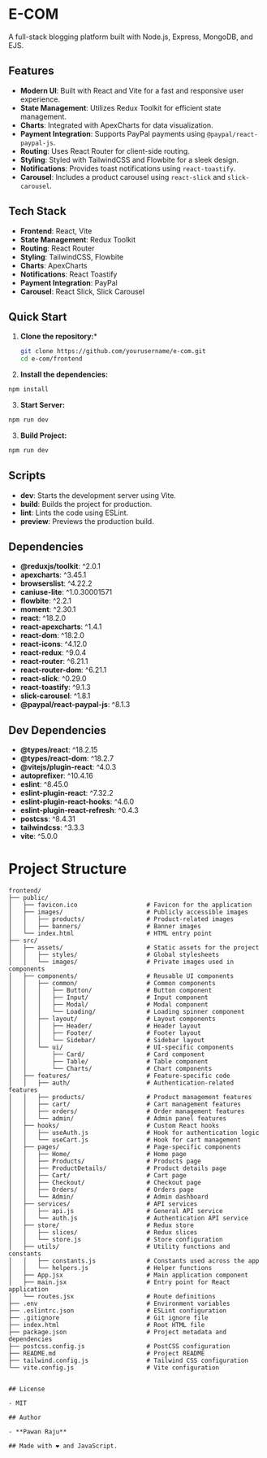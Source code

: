 # E-COM

A full-stack blogging platform built with Node.js, Express, MongoDB, and EJS.

## Features

- **Modern UI**: Built with React and Vite for a fast and responsive user experience.
- **State Management**: Utilizes Redux Toolkit for efficient state management.
- **Charts**: Integrated with ApexCharts for data visualization.
- **Payment Integration**: Supports PayPal payments using `@paypal/react-paypal-js`.
- **Routing**: Uses React Router for client-side routing.
- **Styling**: Styled with TailwindCSS and Flowbite for a sleek design.
- **Notifications**: Provides toast notifications using `react-toastify`.
- **Carousel**: Includes a product carousel using `react-slick` and `slick-carousel`.


## Tech Stack

- **Frontend**: React, Vite
- **State Management**: Redux Toolkit
- **Routing**: React Router
- **Styling**: TailwindCSS, Flowbite
- **Charts**: ApexCharts
- **Notifications**: React Toastify
- **Payment Integration**: PayPal
- **Carousel**: React Slick, Slick Carousel

## Quick Start

1. **Clone the repository:***
   ```bash
   git clone https://github.com/yourusername/e-com.git
   cd e-com/frontend
   ```
2. **Install the dependencies:**
```bash
npm install
```
3. **Start Server:**
```bash
npm run dev
```
3. **Build Project:**
```bash
npm run dev
```


## Scripts

- **dev**: Starts the development server using Vite.  
- **build**: Builds the project for production.  
- **lint**: Lints the code using ESLint.  
- **preview**: Previews the production build.  

## Dependencies

- **@reduxjs/toolkit**: ^2.0.1  
- **apexcharts**: ^3.45.1  
- **browserslist**: ^4.22.2  
- **caniuse-lite**: ^1.0.30001571  
- **flowbite**: ^2.2.1  
- **moment**: ^2.30.1  
- **react**: ^18.2.0  
- **react-apexcharts**: ^1.4.1  
- **react-dom**: ^18.2.0  
- **react-icons**: ^4.12.0  
- **react-redux**: ^9.0.4  
- **react-router**: ^6.21.1  
- **react-router-dom**: ^6.21.1  
- **react-slick**: ^0.29.0  
- **react-toastify**: ^9.1.3  
- **slick-carousel**: ^1.8.1  
- **@paypal/react-paypal-js**: ^8.1.3
## Dev Dependencies

- **@types/react**: ^18.2.15  
- **@types/react-dom**: ^18.2.7  
- **@vitejs/plugin-react**: ^4.0.3  
- **autoprefixer**: ^10.4.16  
- **eslint**: ^8.45.0  
- **eslint-plugin-react**: ^7.32.2  
- **eslint-plugin-react-hooks**: ^4.6.0  
- **eslint-plugin-react-refresh**: ^0.4.3  
- **postcss**: ^8.4.31  
- **tailwindcss**: ^3.3.3  
- **vite**: ^5.0.0  

# Project Structure

```plaintext
frontend/
├── public/
│   ├── favicon.ico                   # Favicon for the application
│   ├── images/                       # Publicly accessible images
│   │   ├── products/                 # Product-related images
│   │   ├── banners/                  # Banner images
│   └── index.html                    # HTML entry point
├── src/
│   ├── assets/                       # Static assets for the project
│   │   ├── styles/                   # Global stylesheets
│   │   └── images/                   # Private images used in components
│   ├── components/                   # Reusable UI components
│   │   ├── common/                   # Common components
│   │   │   ├── Button/               # Button component
│   │   │   ├── Input/                # Input component
│   │   │   ├── Modal/                # Modal component
│   │   │   └── Loading/              # Loading spinner component
│   │   ├── layout/                   # Layout components
│   │   │   ├── Header/               # Header layout
│   │   │   ├── Footer/               # Footer layout
│   │   │   └── Sidebar/              # Sidebar layout
│   │   └── ui/                       # UI-specific components
│   │       ├── Card/                 # Card component
│   │       ├── Table/                # Table component
│   │       └── Charts/               # Chart components
│   ├── features/                     # Feature-specific code
│   │   ├── auth/                     # Authentication-related features
│   │   ├── products/                 # Product management features
│   │   ├── cart/                     # Cart management features
│   │   ├── orders/                   # Order management features
│   │   └── admin/                    # Admin panel features
│   ├── hooks/                        # Custom React hooks
│   │   ├── useAuth.js                # Hook for authentication logic
│   │   └── useCart.js                # Hook for cart management
│   ├── pages/                        # Page-specific components
│   │   ├── Home/                     # Home page
│   │   ├── Products/                 # Products page
│   │   ├── ProductDetails/           # Product details page
│   │   ├── Cart/                     # Cart page
│   │   ├── Checkout/                 # Checkout page
│   │   ├── Orders/                   # Orders page
│   │   └── Admin/                    # Admin dashboard
│   ├── services/                     # API services
│   │   ├── api.js                    # General API service
│   │   └── auth.js                   # Authentication API service
│   ├── store/                        # Redux store
│   │   ├── slices/                   # Redux slices
│   │   └── store.js                  # Store configuration
│   ├── utils/                        # Utility functions and constants
│   │   ├── constants.js              # Constants used across the app
│   │   └── helpers.js                # Helper functions
│   ├── App.jsx                       # Main application component
│   ├── main.jsx                      # Entry point for React application
│   └── routes.jsx                    # Route definitions
├── .env                              # Environment variables
├── .eslintrc.json                    # ESLint configuration
├── .gitignore                        # Git ignore file
├── index.html                        # Root HTML file
├── package.json                      # Project metadata and dependencies
├── postcss.config.js                 # PostCSS configuration
├── README.md                         # Project README
├── tailwind.config.js                # Tailwind CSS configuration
└── vite.config.js                    # Vite configuration


## License

- MIT  

## Author

- **Pawan Raju**  

## Made with ❤️ and JavaScript.

